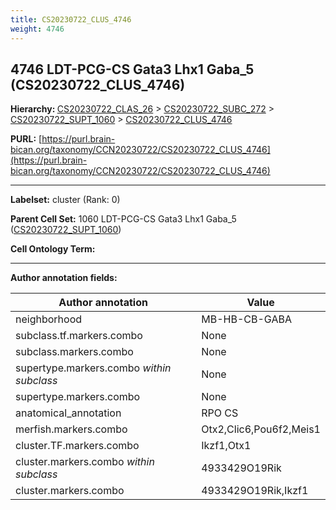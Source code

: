 ```yaml
---
title: CS20230722_CLUS_4746
weight: 4746
---
```

## 4746 LDT-PCG-CS Gata3 Lhx1 Gaba_5 (CS20230722_CLUS_4746)
<b>Hierarchy: </b>
[CS20230722_CLAS_26](../CS20230722_CLAS_26) >
[CS20230722_SUBC_272](../CS20230722_SUBC_272) >
[CS20230722_SUPT_1060](../CS20230722_SUPT_1060) >
[CS20230722_CLUS_4746](../CS20230722_CLUS_4746)

**PURL:** [https://purl.brain-bican.org/taxonomy/CCN20230722/CS20230722_CLUS_4746](https://purl.brain-bican.org/taxonomy/CCN20230722/CS20230722_CLUS_4746)

---


**Labelset:** cluster (Rank: 0)

**Parent Cell Set:** 1060 LDT-PCG-CS Gata3 Lhx1 Gaba_5 ([CS20230722_SUPT_1060](../CS20230722_SUPT_1060))



**Cell Ontology Term:** 

[MARKER GENES.]: #


---

[TRANSFERRED ANNOTATIONS.]: #


[AUTHOR ANNOTATION FIELDS.]: #


**Author annotation fields:**

| Author annotation | Value |
|-------------------|-------|
|neighborhood|MB-HB-CB-GABA|
|subclass.tf.markers.combo|None|
|subclass.markers.combo|None|
|supertype.markers.combo _within subclass_|None|
|supertype.markers.combo|None|
|anatomical_annotation|RPO CS|
|merfish.markers.combo|Otx2,Clic6,Pou6f2,Meis1|
|cluster.TF.markers.combo|Ikzf1,Otx1|
|cluster.markers.combo _within subclass_|4933429O19Rik|
|cluster.markers.combo|4933429O19Rik,Ikzf1|
